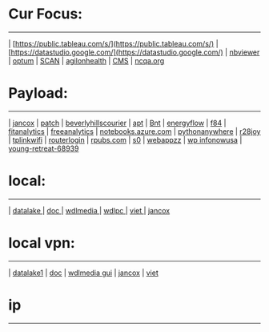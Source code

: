 # Cur Focus:
----
| [https://public.tableau.com/s/](https://public.tableau.com/s/)
| [https://datastudio.google.com/](https://datastudio.google.com/)
| [nbviewer](https://nbviewer.jupyter.org/github/zw9/z)
| [optum](https://www.optum.com)
| [SCAN](https://www.scanhealthplan.com)
| [agilonhealth](https://www.agilonhealth.com)
| [CMS](https://www.cms.gov)
| [ncqa.org](https://www.ncqa.org)

# Payload:
----
| [jancox](http://translate.google.com/translate?sl=authttpso&tl=vi&u=http://jancox.com)
| [patch](http://translate.google.com/translate?sl=authttpso&tl=vi&u=http://patch.com/california/beverlyhills)
| [beverlyhillscourier](http://translate.google.com/translate?sl=authttpso&tl=vi&u=http://beverlyhillscourier)
| [apt](http://translate.google.com/translate?sl=authttpso&tl=vi&u=http://apt.getenjoyment.net)
| [Bnt](http://translate.google.com/translate?sl=authttpso&tl=vi&u=http://Bnt.rf.gd)
| [energyflow](http://translate.google.com/translate?sl=authttpso&tl=vi&u=http://energyflow.000webhostapp.com)
| [f84](http://translate.google.com/translate?sl=authttpso&tl=vi&u=http://f84.epizy.com)
| [fitanalytics](http://translate.google.com/translate?sl=authttpso&tl=vi&u=http://fitanalytics.000webhostapp.com)
| [freeanalytics](http://translate.google.com/translate?sl=authttpso&tl=vi&u=http://freeanalytics.000webhostapp.com)
| [notebooks.azure.com](https://notebooks.azure.com/readerweb)
| [pythonanywhere](https://zzz.pythonanywhere.com)
| [r28joy](https://r28joy.herokuapp.com)
| [tplinkwifi](http://tplinkwifi.net/)
| [routerlogin](http://www.routerlogin.com)
| [rpubs.com](https://rpubs.com/Atang148)
| [s0](http://bnt.rf.gd/z0)
| [webappzz](http://translate.google.com/translate?sl=authttpso&tl=vi&u=http://webappzz.somee.com)
| [wp infonowusa](hhttp://translate.google.com/translate?sl=authttpso&tl=vi&u=https://infonowusa.wordpress.com)
| [young-retreat-68939](https://young-retreat-68939.herokuapp.com)

# local:
----
| [ datalake ](http://translate.google.com/translate?sl=authttpso&tl=vi&u=http://wdlmedia.local/datalake1) 
| [ doc ](http://wdlmedia.local/doc) 
| [wdlmedia ](http://wdlmedia.local/) 
| [wdlpc ](http://wdlmedia.local) 
| [ viet ](http://wdlmedia.local/viet) 
| [ jancox ](http://wdlmedia.local/jancox_)

# local vpn:
----
| [ datalake1](http://wdlmedia/datalake1)
| [ doc](http://wdlmedia/doc)
| [wdlmedia gui](http://wdlmedia/)
| [ jancox](http://wdlmedia/jancox_)
| [ viet ](http://wdlmedia/viet)
# ip
----

